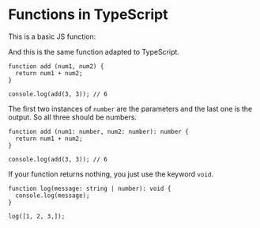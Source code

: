 # Functions in TypeScript

This is a basic JS function:

And this is the same function adapted to TypeScript.

    function add (num1, num2) {
      return num1 + num2;
    }

    console.log(add(3, 3)); // 6

The first two instances of `number` are the parameters and the last one is the output. So all three should be numbers.

    function add (num1: number, num2: number): number {
      return num1 + num2;
    }

    console.log(add(3, 3)); // 6

If your function returns nothing, you just use the keyword `void`.

    function log(message: string | number): void {
      console.log(message);
    }

    log([1, 2, 3,]);
